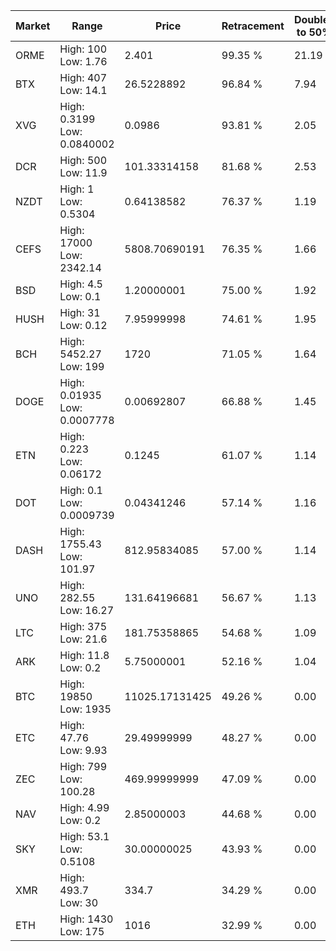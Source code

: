 | Market | Range | Price| Retracement | Doubles to 50% |
| --- | --- | --- | --- | --- |
| ORME | High: 100<br />Low: 1.76 | 2.401 | 99.35 % | 21.19 |
| BTX | High: 407<br />Low: 14.1 | 26.5228892 | 96.84 % | 7.94 |
| XVG | High: 0.3199<br />Low: 0.0840002 | 0.0986 | 93.81 % | 2.05 |
| DCR | High: 500<br />Low: 11.9 | 101.33314158 | 81.68 % | 2.53 |
| NZDT | High: 1<br />Low: 0.5304 | 0.64138582 | 76.37 % | 1.19 |
| CEFS | High: 17000<br />Low: 2342.14 | 5808.70690191 | 76.35 % | 1.66 |
| BSD | High: 4.5<br />Low: 0.1 | 1.20000001 | 75.00 % | 1.92 |
| HUSH | High: 31<br />Low: 0.12 | 7.95999998 | 74.61 % | 1.95 |
| BCH | High: 5452.27<br />Low: 199 | 1720 | 71.05 % | 1.64 |
| DOGE | High: 0.01935<br />Low: 0.0007778 | 0.00692807 | 66.88 % | 1.45 |
| ETN | High: 0.223<br />Low: 0.06172 | 0.1245 | 61.07 % | 1.14 |
| DOT | High: 0.1<br />Low: 0.0009739 | 0.04341246 | 57.14 % | 1.16 |
| DASH | High: 1755.43<br />Low: 101.97 | 812.95834085 | 57.00 % | 1.14 |
| UNO | High: 282.55<br />Low: 16.27 | 131.64196681 | 56.67 % | 1.13 |
| LTC | High: 375<br />Low: 21.6 | 181.75358865 | 54.68 % | 1.09 |
| ARK | High: 11.8<br />Low: 0.2 | 5.75000001 | 52.16 % | 1.04 |
| BTC | High: 19850<br />Low: 1935 | 11025.17131425 | 49.26 % | 0.00 |
| ETC | High: 47.76<br />Low: 9.93 | 29.49999999 | 48.27 % | 0.00 |
| ZEC | High: 799<br />Low: 100.28 | 469.99999999 | 47.09 % | 0.00 |
| NAV | High: 4.99<br />Low: 0.2 | 2.85000003 | 44.68 % | 0.00 |
| SKY | High: 53.1<br />Low: 0.5108 | 30.00000025 | 43.93 % | 0.00 |
| XMR | High: 493.7<br />Low: 30 | 334.7 | 34.29 % | 0.00 |
| ETH | High: 1430<br />Low: 175 | 1016 | 32.99 % | 0.00 |
